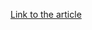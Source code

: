 [Link to the article](https://thehackernews.com/2025/10/how-to-close-threat-detection-gaps-your.html)
